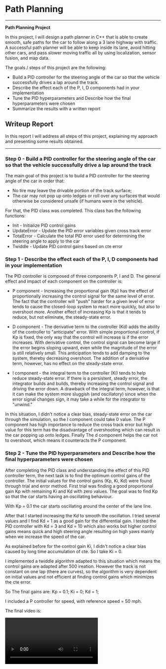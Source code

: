 # **Path Planning** 

---

**Path Planning Project**

In this project, I will design a path planner in C++ that is able to create smooth, safe paths for the car to follow along a 3 lane highway with traffic. A successful path planner will be able to keep inside its lane, avoid hitting other cars, and pass slower moving traffic all by using localization, sensor fusion, and map data.

The goals / steps of this project are the following:
* Build a PID controller for the steering angle of the car so that the vehicle successfully drives a lap around the track.
* Describe the effect each of the P, I, D components had in your implementation
* Tune the PID hyperparameters and Describe how the final hyperparameters were chosen
* Summarize the results with a written report


[//]: # (Image References)

[video]: ./video/video.mov "Final video"

## Writeup Report

In this report I will address all steps of this project, explaining my approach and presenting some results obtained.

---
### Step 0 - Build a PID controller for the steering angle of the car so that the vehicle successfully drive a lap around the track

The main goal of this project is to build a PID controller for the steering angle of the car in order that:
* No tire may leave the drivable portion of the track surface;
* The car may not pop up onto ledges or roll over any surfaces that would otherwise be considered unsafe (if humans were in the vehicle).

For that, the PID class was completed. This class has the following functions:
* Init - Initialize PID control gains
* UpdateError - Update the PID error variables given cross track error
* TotalError - Calculate the total PID error used for determining the steering angle to apply to the car
* Twiddle - Update PID control gains based on cte error

### Step 1 - Describe the effect each of the P, I, D components had in your implementation

The PID controller is composed of three components P, I and D. The general effect and impact of each component on the controller is:

* P component - Increasing the proportional gain (Kp) has the effect of proportionally increasing the control signal for the same level of error. The fact that the controller will "push" harder for a given level of error tends to cause the closed-loop system to react more quickly, but also to overshoot more. Another effect of increasing Kp is that it tends to reduce, but not eliminate, the steady-state error.

* D component - The derivative term to the controller (Kd) adds the ability of the controller to "anticipate" error. With simple proportional control, if Kp is fixed, the only way that the control will increase is if the error increases. With derivative control, the control signal can become large if the error begins sloping upward, even while the magnitude of the error is still relatively small. This anticipation tends to add damping to the system, thereby decreasing overshoot. The addition of a derivative term, however, has no effect on the steady-state error.

* I component - the integral term to the controller (Ki) tends to help reduce steady-state error. If there is a persistent, steady error, the integrator builds and builds, thereby increasing the control signal and driving the error down. A drawback of the integral term, however, is that it can make the system more sluggish (and oscillatory) since when the error signal changes sign, it may take a while for the integrator to "unwind."


In this situation, I didn't notice a clear bias, steady-state error on the car through the simulation, so the I component could take 0 value. The P component has high importance to reduce the cross track error but high value for this term has the disadvantage of overshooting which can result in the car popping up onto ledges. Finally The d component helps the car not to overshoot, which means it counteracts the P component.


### Step 2 - Tune the PID hyperparameters and Describe how the final hyperparameters were chosen

After completing the PID class and understanding the effect of this PID controller term, the next task is to find the optimum control gains of the controller. The initial values for the control gains (Kp, Ki, Kd) were found through trial and error method. First trial was finding a good proportional gain Kp with remaining Ki and Kd with zero values. The goal was to find Kp so that the car starts having an oscillating behaviour.

With Kp = 0.1 the car starts oscillating around the center of the lane line. 

After that I started increasing the Kd to smooth the oscillation. I tried several values and I find Kd = 1 as a good gain for the differential gain. I tested the PID controller with Kd = 3 and Kd = 10 which also works but higher control gains means quick and high steering angle resulting on high 
yaws mainly when we increase the speed of the car.

As explained before for the control gain Ki, I didn't notice a clear bias caused by long time accumulation of cte. So I take Ki = 0.

I implemented a twiddle algorithm adapted to this situation which means the control gains are adapted after 500 ireation. However the track is not constant on one lap (there are curves), so the algorithm is very dependent on initial values and not efficient at finding control gains which minimizes the cte error.

So The final gains are: Kp = 0.1; Ki = 0; Kd = 1;

I included a P controller for speed, with reference speed = 50 mph.

The final video is:

![alt text][video]


